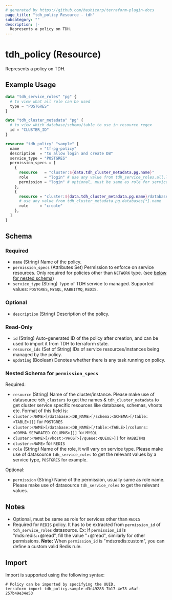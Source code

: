 ```yaml
---
# generated by https://github.com/hashicorp/terraform-plugin-docs
page_title: "tdh_policy Resource - tdh"
subcategory: ""
description: |-
  Represents a policy on TDH.
---
```


# tdh_policy (Resource)

Represents a policy on TDH.

## Example Usage

```terraform
data "tdh_service_roles" "pg" {
  # to view what all role can be used
  type = "POSTGRES"
}

data "tdh_cluster_metadata" "pg" {
  # to view which database/schema/table to use in resource regex
  id = "CLUSTER_ID"
}

resource "tdh_policy" "sample" {
  name         = "tf-pg-policy"
  description  = "to allow login and create DB"
  service_type = "POSTGRES"
  permission_specs = [
    {
      resource   = "cluster:${data.tdh_cluster_metadata.pg.name}"
      role       = "login" # use any value from tdh_service_roles.all.list[*].name
      permission = "login" # optional, must be same as role for services other than REDIS
    },
    {
      resource = "cluster:${data.tdh_cluster_metadata.pg.name}/database:broadcom"
      # use any value from tdh_cluster_metadata.pg.databases[*].name
      role     = "create"
    },
  ]
}
```

<!-- schema generated by tfplugindocs -->
## Schema

### Required

- `name` (String) Name of the policy.
- `permission_specs` (Attributes Set) Permission to enforce on service resources. Only required for policies other than `NETWORK` type. (see [below for nested schema](#nestedatt--permission_specs))
- `service_type` (String) Type of TDH service to managed. Supported values: `POSTGRES`, `MYSQL`, `RABBITMQ`, `REDIS`.

### Optional

- `description` (String) Description of the policy.

### Read-Only

- `id` (String) Auto-generated ID of the policy after creation, and can be used to import it from TDH to terraform state.
- `resource_ids` (Set of String) IDs of service resources/instances being managed by the policy.
- `updating` (Boolean) Denotes whether there is any task running on policy.

<a id="nestedatt--permission_specs"></a>
### Nested Schema for `permission_specs`

Required:

- `resource` (String) Name of the cluster/instance. Please make use of datasource `tdh_clusters` to get the names & `tdh_cluster_metadata` to get cluster service specific resources like databases, schemas, vhosts etc.
Format of this field is:
- `cluster:<NAME>[/database:<DB_NAME>[/schema:<SCHEMA>[/table:<TABLE>]]]` for `POSTGRES`
- `cluster:<NAME>[/database:<DB_NAME>[/table:<TABLE>[/columns:<COMMA_SEPARATED_COLUMNS>]]]` for `MYSQL`
- `cluster:<NAME>[/vhost:<VHOST>[/queue:<QUEUE>]]` for `RABBITMQ`
- `cluster:<NAME>` for `REDIS`
- `role` (String) Name of the role, it will vary on service type. Please make use of datasource `tdh_service_roles` to get the relevant values by a service type, `POSTGRES` for example.

Optional:

- `permission` (String) Name of the permission, usually same as role name. Please make use of datasource `tdh_service_roles` to get the relevant values.
## Notes
- Optional, must be same as role for services other than `REDIS`
- Required for `REDIS` policy. It has to be extracted from `permission_id` of `tdh_service_roles` datasource.
Ex: If `permission_id` is "mds:redis:+@read", fill the value "+@read", similarly for other permissions. **Note:** When `permission_id` is "mds:redis:custom", you can define a custom valid Redis rule.

## Import

Import is supported using the following syntax:

```shell
# Policy can be imported by specifying the UUID.
terraform import tdh_policy.sample d3c49288-7b17-4e78-a6af-257b49e34e53
```
